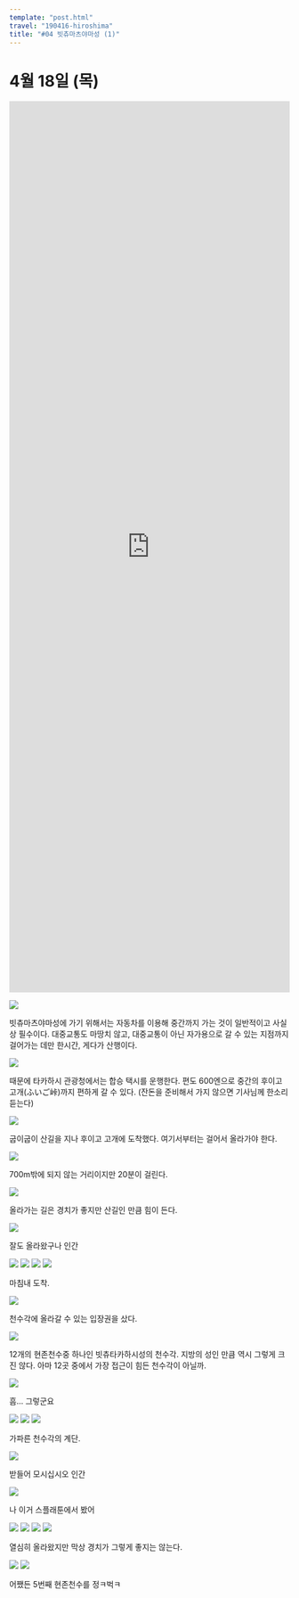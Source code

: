 ```yaml
---
template: "post.html"
travel: "190416-hiroshima"
title: "#04 빗츄마츠야마성 (1)"
---
```


# 4월 18일 (목)

<iframe src="https://www.google.com/maps/embed?pb=!1m18!1m12!1m3!1d9265.784148469185!2d133.62709846773708!3d34.80721480672963!2m3!1f0!2f0!3f0!3m2!1i1024!2i768!4f13.1!3m3!1m2!1s0x3556b26be20cc569%3A0xdfc26a521fe06464!2z67mX7LaU66eI7JOw7JW866eI7ISx!5e0!3m2!1sko!2skr!4v1560669085880!5m2!1sko!2skr" style="width: 100%; height: 40vh" frameborder="0" allowfullscreen></iframe>

![](/190416-hiroshima/04_01.jpg)

빗츄마츠야마성에 가기 위해서는 자동차를 이용해 중간까지 가는 것이 일반적이고 사실상 필수이다.
대중교통도 마땅치 않고, 대중교통이 아닌 자가용으로 갈 수 있는 지점까지 걸어가는 데만 한시간, 게다가 산행이다.

![](/190416-hiroshima/04_02.jpg)

때문에 타카하시 관광청에서는 합승 택시를 운행한다.
편도 600엔으로 중간의 후이고 고개(ふいご峠)까지 편하게 갈 수 있다.
(잔돈을 준비해서 가지 않으면 기사님께 한소리 듣는다)

![](/190416-hiroshima/04_03.jpg)

굽이굽이 산길을 지나 후이고 고개에 도착했다.
여기서부터는 걸어서 올라가야 한다.

![](/190416-hiroshima/04_04.jpg)

700m밖에 되지 않는 거리이지만 20분이 걸린다.

![](/190416-hiroshima/04_05.jpg)

올라가는 길은 경치가 좋지만 산길인 만큼 힘이 든다.

![](/190416-hiroshima/04_06.jpg)

잘도 올라왔구나 인간

![](/190416-hiroshima/04_07.jpg)
![](/190416-hiroshima/04_08.jpg)
![](/190416-hiroshima/04_09.jpg)
![](/190416-hiroshima/04_10.jpg)

마침내 도착.

![](/190416-hiroshima/04_11.jpg)

천수각에 올라갈 수 있는 입장권을 샀다.

![](/190416-hiroshima/04_12.jpg)

12개의 현존천수중 하나인 빗츄타카하시성의 천수각. 지방의 성인 만큼 역시 그렇게 크진 않다.
아마 12곳 중에서 가장 접근이 힘든 천수각이 아닐까.

![](/190416-hiroshima/04_13.jpg)

흠... 그렇군요

![](/190416-hiroshima/04_14.jpg)
![](/190416-hiroshima/04_15.jpg)
![](/190416-hiroshima/04_16.jpg)

가파른 천수각의 계단.

![](/190416-hiroshima/04_17.jpg)

받들어 모시십시오 인간

![](/190416-hiroshima/04_18.jpg)

나 이거 스플래툰에서 봤어

![](/190416-hiroshima/04_19.jpg)
![](/190416-hiroshima/04_20.jpg)
![](/190416-hiroshima/04_21.jpg)
![](/190416-hiroshima/04_22.jpg)

열심히 올라왔지만 막상 경치가 그렇게 좋지는 않는다.

![](/190416-hiroshima/04_23.jpg)
![](/190416-hiroshima/04_24.jpg)

어쨌든 5번째 현존천수를 정ㅋ벅ㅋ
